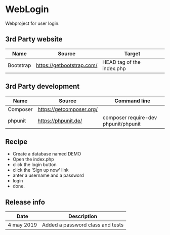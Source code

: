 # WebLogin
Webproject for user login. 

## 3rd Party website 

| Name | Source | Target |
|-|-|-|
| Bootstrap | https://getbootstrap.com/ | HEAD tag of the index.php |

## 3rd Party development

| Name | Source | Command line | 
|-|-|-|
| Composer | https://getcomposer.org/ | |
| phpunit | https://phpunit.de/ | composer require-dev phpunit/phpunit |

## Recipe

* Create a database named DEMO
* Open the index.php 
* click the login button 
* click the 'Sign up now' link
* anter a username and a password
* login
* done.

## Release info
| Date | Description |
|-|-|
| 4 may 2019 | Added a password class and tests |



